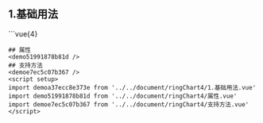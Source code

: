 ## 1.基础用法
<demoa37ecc8e373e />
```vue{4}
<template>
    <ring-chart-4 ref="chartRef" v-bind="chartOption"></ring-chart-4>
</template>

<script setup>
import { ref, onMounted } from 'vue';

const chartRef = ref();

const seriesData = [
    { value: 1048, name: '正常' },
    { value: 735, name: '故障' },
    { value: 580, name: '告警' },
    { value: 484, name: '离线' }
];
// 组合配置项
const chartOption = {
    seriesData
};

onMounted(() => chartRef.value.renderChart());
</script>
<style lang="scss" scoped>
.zrx-chart {
    height: 664px;
    background-color: rgb(3, 43, 68);
}
</style>
```
## 属性
<demo51991878b81d />
## 支持方法
<demoe7ec5c07b367 />
<script setup>
import demoa37ecc8e373e from '../../document/ringChart4/1.基础用法.vue'
import demo51991878b81d from '../../document/ringChart4/属性.vue'
import demoe7ec5c07b367 from '../../document/ringChart4/支持方法.vue'
</script>